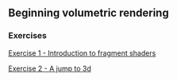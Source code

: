 ## Beginning volumetric rendering

### Exercises
[Exercise 1 - Introduction to fragment shaders](exercises/exercise_1.md)

[Exercise 2 - A jump to 3d](exercises/exercise_2.md)
